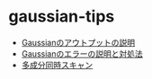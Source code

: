 # gaussian-tips

- [Gaussianのアウトプットの説明](/gaussian-output.md)
- [Gaussianのエラーの説明と対処法](/gaussian-error.md)
- [多成分同時スキャン](/gaussian-multiscan.md)
